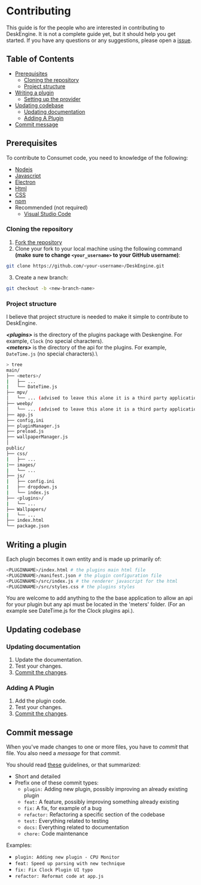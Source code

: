 <h1>Contributing</h1>

This guide is for the people who are interested in contributing to DeskEngine. It is not a complete guide yet, but it should help you get started. If you have any questions or any suggestions, please open a [issue](https://github.com/Inside4ndroid/DeskEngine/issues).

<h2>Table of Contents</h2>

- [Prerequisites](#prerequisites)
  - [Cloning the repository](#cloning-the-repository)
  - [Project structure](#project-structure)
- [Writing a plugin](#Writing-a-plugin)
    - [Setting up the provider](#setting-up-the-provider)
- [Updating codebase](#updaing-codebase)
  - [Updating documentation](#updating-documentation)
  - [Adding A Plugin](#Adding-A-Plugin)
- [Commit message](#commit-message)


## Prerequisites
To contribute to Consumet code, you need to knowledge of the following:
   - [Nodejs](https://nodejs.org/)
   - [Javascript](https://www.javascript.com/)
   - [Electron](https://www.electronjs.org/)
   - [Html](https://html.com/)
   - [CSS](https://www.w3.org/Style/CSS/Overview.en.html)
   - [npm](https://www.npmjs.com/)
   - Recommended (not required)
       - [Visual Studio Code](https://code.visualstudio.com/)

### Cloning the repository
1. [Fork the repository](https://github.com/Inside4ndroid/DeskEngine/fork)
2. Clone your fork to your local machine using the following command **(make sure to change `<your_username>` to your GitHub username)**:
```sh
git clone https://github.com/<your-username>/DeskEngine.git
```
3. Create a new branch:
```sh
git checkout -b <new-branch-name>
```

### Project structure
I believe that project structure is needed to make it simple to contribute to DeskEngine.

***\<plugins>*** is the directory of the plugins package with Deskengine. For example, `Clock` (no special characters).\
***\<meters>*** is the directory of the api for the plugins. For example, `DateTime.js` (no special characters).\

```sh
> tree
main/
├── <meters>/
|   ├── ...
|   └── DateTime.js
├── mpv/
│   └── ... (advised to leave this alone it is a third party application for setting wallpapers)
├── weebp/
│   └── ... (advised to leave this alone it is a third party application for setting wallpapers)
├── app.js
├── config,ini
├── pluginManager.js
├── preload.js
├── wallpaperManager.js
│
public/
├── css/
|   ├── ...
|── images/
|   └── ...
├── js/
|   ├── config.ini
|   ├── dropdown.js
|   └── index.js
├── <plugins>/
|   └── ...
├── Wallpapers/
|   └── ...
├── index.html
└── package.json
```

## Writing a plugin
Each plugin becomes it own entity and is made up primarily of:
```sh
<PLUGINNAME>/index.html # the plugins main html file
<PLUGINNAME>/manifest.json # the plugin configuration file
<PLUGINNAME>/src/index.js # the renderer javascript for the html
<PLUGINNAME>/src/styles.css # the plugins styles
```
You are welcome to add anything to the the base application to allow an api for your plugin but any api must be located in the 'meters' folder. (For an example see DateTime.js for the Clock plugins api.).

## Updating codebase
### Updating documentation
1. Update the documentation.
2. Test your changes.
3. [Commit the changes](#commit-message).

### Adding A Plugin
1. Add the plugin code.
2. Test your changes.
3. [Commit the changes](#commit-message).

## Commit message
When you've made changes to one or more files, you have to *commit* that file. You also need a
*message* for that *commit*.

You should read [these](https://www.freecodecamp.org/news/writing-good-commit-messages-a-practical-guide/) guidelines, or that summarized:

- Short and detailed
- Prefix one of these commit types:
   - `plugin:` Adding new plugin, possibly improving an already existing plugin
   - `feat:` A feature, possibly improving something already existing
   - `fix:` A fix, for example of a bug
   - `refactor:` Refactoring a specific section of the codebase
   - `test:` Everything related to testing
   - `docs:` Everything related to documentation
   - `chore:` Code maintenance

Examples:
 - `plugin: Adding new plugin - CPU Monitor`
 - `feat: Speed up parsing with new technique`
 - `fix: Fix Clock Plugin UI typo`
 - `refactor: Reformat code at app.js`